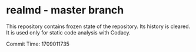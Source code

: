 # realmd - master branch

This repository contains frozen state of the repository.
Its history is cleared. It is used only for static code
analysis with Codacy.

Commit Time: 1709011735